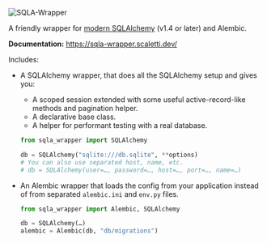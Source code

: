 ![SQLA-Wrapper](header.png)

A friendly wrapper for [modern SQLAlchemy](https://docs.sqlalchemy.org/en/14/glossary.html#term-2.0-style) (v1.4 or later) and Alembic.

**Documentation:** https://sqla-wrapper.scaletti.dev/

Includes:

- A SQLAlchemy wrapper, that does all the SQLAlchemy setup and gives you:
    - A scoped session extended with some useful active-record-like methods and pagination helper.
    - A declarative base class.
    - A helper for performant testing with a real database.

    ```python
    from sqla_wrapper import SQLAlchemy

    db = SQLAlchemy("sqlite:///db.sqlite", **options)
    # You can also use separated host, name, etc.
    # db = SQLAlchemy(user=…, password=…, host=…, port=…, name=…)
    ```

- An Alembic wrapper that loads the config from your application instead of from separated `alembic.ini` and `env.py` files.

    ```python
    from sqla_wrapper import Alembic, SQLAlchemy

    db = SQLAlchemy(…)
    alembic = Alembic(db, "db/migrations")
    ```

